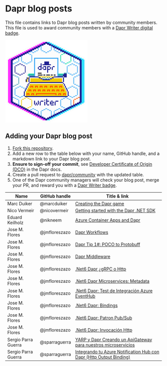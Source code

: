 # Dapr blog posts

This file contains links to Dapr blog posts written by community members. This file is used to award community members with a [Dapr Writer digital badge](https://www.holopin.io/sticker/clt3emu6c189400fjtk3prlisi).

![Writer Badge](../images/dapr-writer-badge.png)

## Adding your Dapr blog post

1. [Fork this repository](https://github.com/dapr/community/fork).
2. Add a new row to the table below with your name, GitHub handle, and a markdown link to your Dapr blog post.
3. **Ensure to sign-off your commit**, see [Developer Certificate of Origin (DCO)](https://docs.dapr.io/contributing/contributing-overview/#developer-certificate-of-origin-signing-your-work) in the Dapr docs.
4. Create a pull request to [dapr/community](https://github.com/dapr/community) with the updated table.
5. One of the Dapr community managers will check your blog post, merge your PR, and reward you with a [Dapr Writer badge](https://www.holopin.io/sticker/clt3emu6c189400fjtk3prlisi).

| Name            | GitHub handle | Title & link                                                                                                          |
| --------------- | ------------- | --------------------------------------------------------------------------------------------------------------------- |
| Marc Duiker     | @marcduiker   | [Creating the Dapr game](https://marcduiker.dev/articles/dapr-game)                                                   |
| Nico Vermeir    | @nicovermeir  | [Getting started with the Dapr .NET SDK](https://nicovermeir.be/dapr/2024/04/03/dapr-dotnet-sdk-getting-started.html) |
| Eduard Keilholz | @nikneem      | [Azure Container Apps and Dapr](https://hexmaster.nl/posts/azure-container-apps-and-dapr/)                            |
| Jose M. Flores  | @jmfloreszazo | [Dapr Workflows](https://jmfloreszazo.com/dapr-workflows/)                                                            |
| Jose M. Flores  | @jmfloreszazo | [Dapr Tip 1#: POCO to Protobuff](https://jmfloreszazo.com/dapr-tip-1-poco-to-protobuff/)                              |
| Jose M. Flores  | @jmfloreszazo | [Dapr Middleware](https://jmfloreszazo.com/net-6-dapr-middlewares/)                                                   |
| Jose M. Flores  | @jmfloreszazo | [.Net6 Dapr ¿gRPC o Http](https://jmfloreszazo.com/net-6-dapr-grpc-o-http/)                                           |
| Jose M. Flores  | @jmfloreszazo | [.Net6 Dapr Microservices: Metadata](https://jmfloreszazo.com/net-6-dapr-microservices-metadata/)                     |
| Jose M. Flores  | @jmfloreszazo | [.Net6 Dapr: Test de Integración Azure EventHub](https://jmfloreszazo.com/net-6-dapr-test-de-integracion-azure-eventhub/) |
| Jose M. Flores  | @jmfloreszazo | [.Net6 Dapr: Bindings](https://jmfloreszazo.com/net_dapr_microservices_bindings/)                                     |
| Jose M. Flores  | @jmfloreszazo | [.Net6 Dapr: Patron Pub/Sub](https://jmfloreszazo.com/net-6-dapr-microservices-con-patron-pub-sub/)                   |
| Jose M. Flores  | @jmfloreszazo | [.Net6 Dapr: Invocación Http](https://jmfloreszazo.com/net-6-dapr-microservices-con-invocacion-http/)                 |
| Sergio Parra Guerra  | @sparraguerra | [YARP y Dapr Creando un ApiGateway para nuestros microservicios](https://www.compartimoss.com/revistas/numero-55/yarp-y-dapr-creando-un-apigateway-para-nuestros-microservicios/) |
| Sergio Parra Guerra  | @sparraguerra | [Integrando tu Azure Notification Hub con Dapr (Http Output Binding)](https://www.compartimoss.com/revistas/numero-56/integrando-tu-azure-notification-hub-con-dapr/) |
